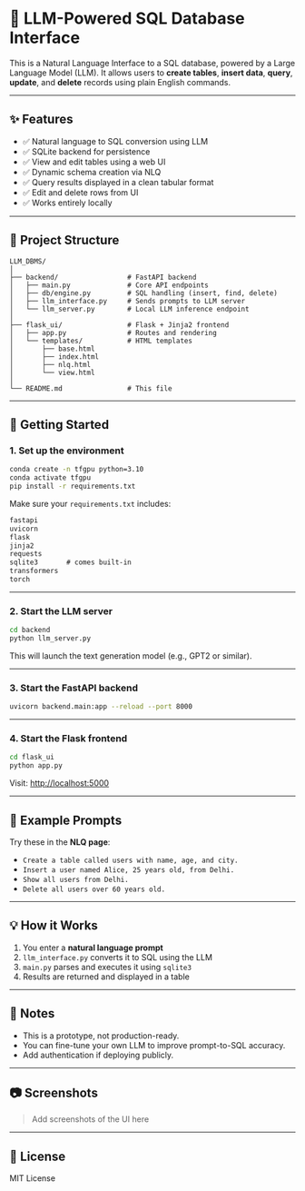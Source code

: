# 🧠 LLM-Powered SQL Database Interface

This is a Natural Language Interface to a SQL database, powered by a Large Language Model (LLM). It allows users to **create tables**, **insert data**, **query**, **update**, and **delete** records using plain English commands.

---

## ✨ Features

- ✅ Natural language to SQL conversion using LLM
- ✅ SQLite backend for persistence
- ✅ View and edit tables using a web UI
- ✅ Dynamic schema creation via NLQ
- ✅ Query results displayed in a clean tabular format
- ✅ Edit and delete rows from UI
- ✅ Works entirely locally

---

## 📂 Project Structure

```
LLM_DBMS/
│
├── backend/                 # FastAPI backend
│   ├── main.py              # Core API endpoints
│   ├── db/engine.py         # SQL handling (insert, find, delete)
│   ├── llm_interface.py     # Sends prompts to LLM server
│   └── llm_server.py        # Local LLM inference endpoint
│
├── flask_ui/                # Flask + Jinja2 frontend
│   ├── app.py               # Routes and rendering
│   └── templates/           # HTML templates
│       ├── base.html
│       ├── index.html
│       ├── nlq.html
│       └── view.html
│
└── README.md                # This file
```

---

## 🚀 Getting Started

### 1. Set up the environment

```bash
conda create -n tfgpu python=3.10
conda activate tfgpu
pip install -r requirements.txt
```

Make sure your `requirements.txt` includes:

```txt
fastapi
uvicorn
flask
jinja2
requests
sqlite3       # comes built-in
transformers
torch
```

---

### 2. Start the LLM server

```bash
cd backend
python llm_server.py
```

This will launch the text generation model (e.g., GPT2 or similar).

---

### 3. Start the FastAPI backend

```bash
uvicorn backend.main:app --reload --port 8000
```

---

### 4. Start the Flask frontend

```bash
cd flask_ui
python app.py
```

Visit: [http://localhost:5000](http://localhost:5000)

---

## 🧪 Example Prompts

Try these in the **NLQ page**:

- `Create a table called users with name, age, and city.`
- `Insert a user named Alice, 25 years old, from Delhi.`
- `Show all users from Delhi.`
- `Delete all users over 60 years old.`

---

## 💡 How it Works

1. You enter a **natural language prompt**
2. `llm_interface.py` converts it to SQL using the LLM
3. `main.py` parses and executes it using `sqlite3`
4. Results are returned and displayed in a table

---

## 📌 Notes

- This is a prototype, not production-ready.
- You can fine-tune your own LLM to improve prompt-to-SQL accuracy.
- Add authentication if deploying publicly.

---

## 📷 Screenshots

> Add screenshots of the UI here

---

## 📃 License

MIT License
